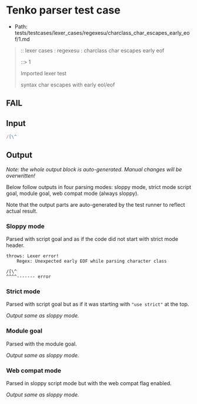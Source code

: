 # Tenko parser test case

- Path: tests/testcases/lexer_cases/regexesu/charclass_char_escapes_early_eof/1.md

> :: lexer cases : regexesu : charclass char escapes early eof
>
> ::> 1
>
> Imported lexer test
>
> syntax char escapes with early eol/eof

## FAIL

## Input

`````js
/[\^
`````

## Output

_Note: the whole output block is auto-generated. Manual changes will be overwritten!_

Below follow outputs in four parsing modes: sloppy mode, strict mode script goal, module goal, web compat mode (always sloppy).

Note that the output parts are auto-generated by the test runner to reflect actual result.

### Sloppy mode

Parsed with script goal and as if the code did not start with strict mode header.

`````
throws: Lexer error!
    Regex: Unexpected early EOF while parsing character class

/[\^
^^^^------- error
`````

### Strict mode

Parsed with script goal but as if it was starting with `"use strict"` at the top.

_Output same as sloppy mode._

### Module goal

Parsed with the module goal.

_Output same as sloppy mode._

### Web compat mode

Parsed in sloppy script mode but with the web compat flag enabled.

_Output same as sloppy mode._
